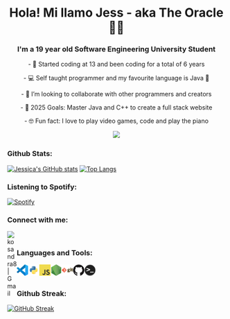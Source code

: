 <h1 align="center">  Hola! Mi llamo Jess - aka The Oracle 👧🏽 </h1>


<h3 align="center"> I'm a 19 year old Software Engineering University Student </h3>

<p align="center"> - 🤖 Started coding at 13 and been coding for a total of 6 years </p>
<p align="center"> - ‍💻 Self taught programmer and my favourite language is Java 🐍 </p>
<p align="center"> - 🤝 I’m looking to collaborate with other programmers and creators </p>
<p align="center"> - 🥅 2025 Goals: Master Java and C++ to create a full stack website </p>
<p align="center"> - 🤓 Fun fact: I love to play video games, code and play the piano </p>

<p align="center"> <img src= "https://komarev.com/ghpvc/?username=Oracle08&color=blueviolet">

</p>


### Github Stats:
[![Jessica's GitHub stats](https://github-readme-stats.vercel.app/api?username=kosandra8&theme=radical)](https://github.com/anuraghazra/github-readme-stats)
[![Top Langs](https://github-readme-stats.vercel.app/api/top-langs/?username=kosandra8&theme=radical)](https://github.com/anuraghazra/github-readme-stats)

### Listening to Spotify: 
[![Spotify](https://novatorem-oracle08.vercel.app/api/spotify)](https://open.spotify.com/user/9xc6nzszso7tijhctteii0xn1)




### Connect with me:
[<img align="left" alt="kosandra8 | Gmail" width="22px" src="https://cdn.jsdelivr.net/npm/simple-icons@v5/icons/gmail.svg" />][gmail]



<br />


### Languages and Tools:

<img align="left" alt="Visual Studio Code" width="26px" src="https://raw.githubusercontent.com/github/explore/80688e429a7d4ef2fca1e82350fe8e3517d3494d/topics/visual-studio-code/visual-studio-code.png" />
<img align="left" alt="Python" width="26px" src="https://raw.githubusercontent.com/github/explore/80688e429a7d4ef2fca1e82350fe8e3517d3494d/topics/python/python.png" />
<img align="left" alt="JavaScript" width="26px" src="https://raw.githubusercontent.com/github/explore/80688e429a7d4ef2fca1e82350fe8e3517d3494d/topics/javascript/javascript.png" />
<img align="left" alt="Node.js" width="26px" src="https://raw.githubusercontent.com/github/explore/80688e429a7d4ef2fca1e82350fe8e3517d3494d/topics/nodejs/nodejs.png" />
<img align="left" alt="Git" width="26px" src="https://raw.githubusercontent.com/github/explore/80688e429a7d4ef2fca1e82350fe8e3517d3494d/topics/git/git.png" />
<img align="left" alt="GitHub" width="26px" src="https://raw.githubusercontent.com/github/explore/78df643247d429f6cc873026c0622819ad797942/topics/github/github.png" />
<img align="left" alt="Terminal" width="26px" src="https://raw.githubusercontent.com/github/explore/80688e429a7d4ef2fca1e82350fe8e3517d3494d/topics/terminal/terminal.png" />


<br />
<br />

### Github Streak:

[![GitHub Streak](http://github-readme-streak-stats.herokuapp.com?user=kosandra8&theme=radical&hide_border=true&fire=DD2727&sideNums=DD35B5&currStreakNum=3CDD23)](https://git.io/streak-stats)

[gmail]: jessica040806@gmail.com
